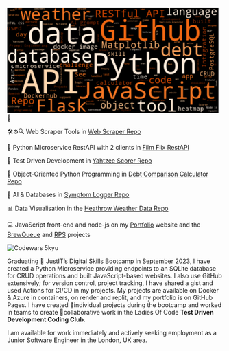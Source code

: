 ![Ellen Houghton Skills Word Cloud](https://github.com/annwyl21/annwyl21.github.io/blob/main/images/github_profile_image.png) 
👋

🛠️⚙️🔍 Web Scraper Tools in [Web Scraper Repo](https://github.com/annwyl21/webscraper)

🐍 Python Microservice RestAPI with 2 clients in [Film Flix RestAPI](https://github.com/annwyl21/FilmFlixRestAPI)

&#129514; Test Driven Development in [Yahtzee Scorer Repo](https://github.com/annwyl21/yahtzee)

&#128105; Object-Oriented Python Programming in [Debt Comparison Calculator Repo](https://github.com/annwyl21/debt_comparison)

&#129302; AI & Databases in [Symptom Logger Repo](https://github.com/annwyl21/symptom_record)

&#128202; Data Visualisation in the [Heathrow Weather Data Repo](https://github.com/annwyl21/heatmap_weather)

&#128187; JavaScript front-end and node-js on my [Portfolio](https://annwyl21.github.io/) website and the [BrewQueue](https://annwyl21.github.io/Fulfillment/index.html) and [RPS](https://annwyl21.github.io/RockPaperScissors/Assignment_5_Ellen_2of3.html) projects

![Codewars 5kyu](https://www.codewars.com/users/annwyl21/badges/micro)

Graduating &#127979; JustIT’s Digital Skills Bootcamp in September 2023, I have created a Python Microservice providing endpoints to an SQLite database for CRUD operations and built JavaScript-based websites. I also use GitHub extensively; for version control, project tracking, I have shared a gist and used Actions for CI/CD in my projects. My projects are available on Docker & Azure in containers, on render and replit, and my portfolio is on GitHub Pages. I have created &#128195;individual projects during the bootcamp and worked in teams to create 🤝collaborative work in the Ladies Of Code **Test Driven Development Coding Club**.

I am available for work immediately and actively seeking employment as a Junior Software Engineer in the London, UK area.


